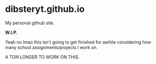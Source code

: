 # dibsteryt.github.io
My personal github site.

**W.I.P.**

Yeah no lmao this isn't going to get finished for awhile considering how many school assignments/projects I work on.


A TON LONGER TO WORK ON THIS.
